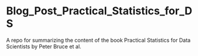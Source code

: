 # Blog_Post_Practical_Statistics_for_DS
A repo for summarizing the content of the book Practical Statistics for Data Scientists by Peter Bruce et al.
